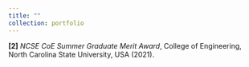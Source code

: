 ```yaml
---
title: ""
collection: portfolio
---
```


**[2]** *NCSE CoE Summer Graduate Merit Award*, College of Engineering, North Carolina State University, USA (2021).
